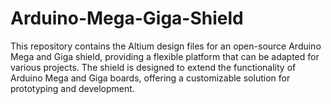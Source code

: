 # Arduino-Mega-Giga-Shield
This repository contains the Altium design files for an open-source Arduino Mega and Giga shield, providing a flexible platform that can be adapted for various projects. The shield is designed to extend the functionality of Arduino Mega and Giga boards, offering a customizable solution for prototyping and development.
